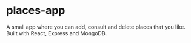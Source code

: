 # places-app
A small app where you can add, consult and delete places that you like. Built with React, Express and MongoDB.
